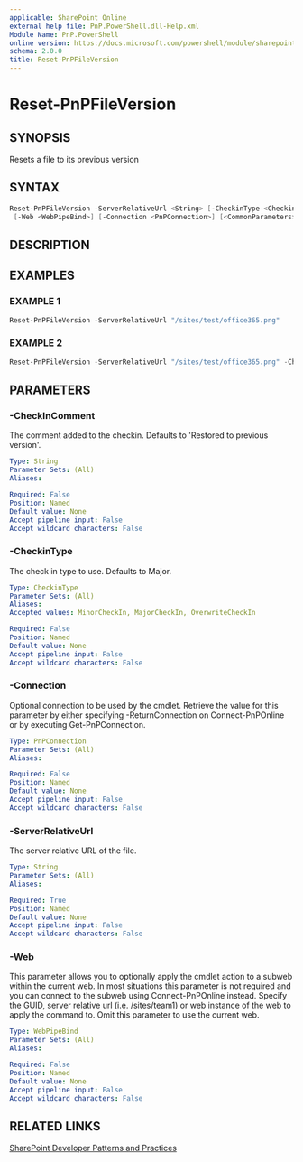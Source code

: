 ```yaml
---
applicable: SharePoint Online
external help file: PnP.PowerShell.dll-Help.xml
Module Name: PnP.PowerShell
online version: https://docs.microsoft.com/powershell/module/sharepoint-pnp/reset-pnpfileversion
schema: 2.0.0
title: Reset-PnPFileVersion
---
```


# Reset-PnPFileVersion

## SYNOPSIS
Resets a file to its previous version

## SYNTAX

```powershell
Reset-PnPFileVersion -ServerRelativeUrl <String> [-CheckinType <CheckinType>] [-CheckInComment <String>]
 [-Web <WebPipeBind>] [-Connection <PnPConnection>] [<CommonParameters>]
```

## DESCRIPTION

## EXAMPLES

### EXAMPLE 1
```powershell
Reset-PnPFileVersion -ServerRelativeUrl "/sites/test/office365.png"
```

### EXAMPLE 2
```powershell
Reset-PnPFileVersion -ServerRelativeUrl "/sites/test/office365.png" -CheckinType MajorCheckin -Comment "Restored to previous version"
```

## PARAMETERS

### -CheckInComment
The comment added to the checkin. Defaults to 'Restored to previous version'.

```yaml
Type: String
Parameter Sets: (All)
Aliases:

Required: False
Position: Named
Default value: None
Accept pipeline input: False
Accept wildcard characters: False
```

### -CheckinType
The check in type to use. Defaults to Major.

```yaml
Type: CheckinType
Parameter Sets: (All)
Aliases:
Accepted values: MinorCheckIn, MajorCheckIn, OverwriteCheckIn

Required: False
Position: Named
Default value: None
Accept pipeline input: False
Accept wildcard characters: False
```

### -Connection
Optional connection to be used by the cmdlet. Retrieve the value for this parameter by either specifying -ReturnConnection on Connect-PnPOnline or by executing Get-PnPConnection.

```yaml
Type: PnPConnection
Parameter Sets: (All)
Aliases:

Required: False
Position: Named
Default value: None
Accept pipeline input: False
Accept wildcard characters: False
```

### -ServerRelativeUrl
The server relative URL of the file.

```yaml
Type: String
Parameter Sets: (All)
Aliases:

Required: True
Position: Named
Default value: None
Accept pipeline input: False
Accept wildcard characters: False
```

### -Web
This parameter allows you to optionally apply the cmdlet action to a subweb within the current web. In most situations this parameter is not required and you can connect to the subweb using Connect-PnPOnline instead. Specify the GUID, server relative url (i.e. /sites/team1) or web instance of the web to apply the command to. Omit this parameter to use the current web.

```yaml
Type: WebPipeBind
Parameter Sets: (All)
Aliases:

Required: False
Position: Named
Default value: None
Accept pipeline input: False
Accept wildcard characters: False
```

## RELATED LINKS

[SharePoint Developer Patterns and Practices](https://aka.ms/sppnp)